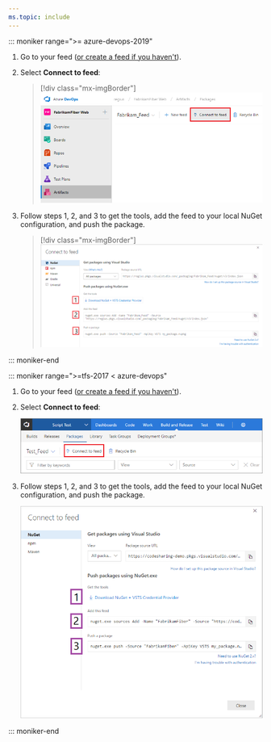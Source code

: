 ```yaml
---
ms.topic: include
---
```


::: moniker range=">= azure-devops-2019"

1. Go to your feed ([or create a feed if you haven't](https://docs.microsoft.com/azure/devops/artifacts/get-started-nuget?view=azure-devops&tabs=new-nav#create-a-feed)). 

1. Select **Connect to feed**:

   > [!div class="mx-imgBorder"] 
   >![Connect to feed button on the upper right of the page](../_img/connect-to-feed-azure-devops-newnav.png)
   > 

1. Follow steps 1, 2, and 3 to get the tools, add the feed to your local NuGet configuration, and push the package.

   > [!div class="mx-imgBorder"] 
   >![NuGet publish instructions in the Connect to feed dialog box](../_img/nugeturl-azure-devops-newnav.png)
   > 

::: moniker-end

::: moniker range=">=tfs-2017 < azure-devops"

1. Go to your feed ([or create a feed if you haven't](../../feeds/create-feed.md)). 

1. Select **Connect to feed**:

   ![Connect to feed button on the upper right of the page](../_img/connect-to-feed.png)

1. Follow steps 1, 2, and 3 to get the tools, add the feed to your local NuGet configuration, and push the package.

   ![NuGet publish instructions in the Connect to feed dialog](../_img/nugeturl.png)

::: moniker-end
   
